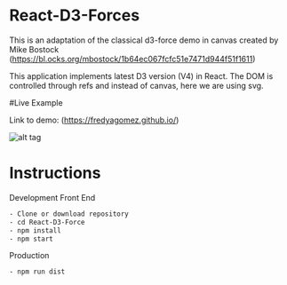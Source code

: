 # React-D3-Forces

This is an adaptation of the classical d3-force demo in canvas created by Mike Bostock (https://bl.ocks.org/mbostock/1b64ec067fcfc51e7471d944f51f1611)

This application implements latest D3 version (V4) in React. The DOM is controlled through refs and instead of 
canvas, here we are using svg.


#Live Example

Link to demo: (https://fredyagomez.github.io/)

![alt tag](https://github.com/fredyagomez/React-D3-Forces/blob/master/D3-force.gif?raw=true)


# Instructions

Development Front End

```bash
- Clone or download repository
- cd React-D3-Force
- npm install
- npm start
```

Production

```bash
- npm run dist
```
